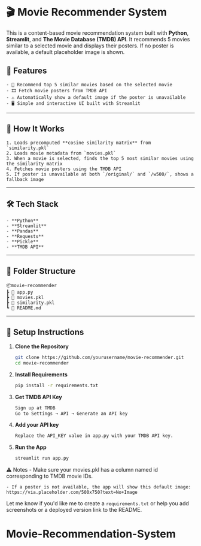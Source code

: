 # 🎬 Movie Recommender System

This is a content-based movie recommendation system built with **Python**, **Streamlit**, and **The Movie Database (TMDB) API**. It recommends 5 movies similar to a selected movie and displays their posters. If no poster is available, a default placeholder image is shown.

## 🚀 Features

    - 🔎 Recommend top 5 similar movies based on the selected movie
    - 🎞️ Fetch movie posters from TMDB API
    - ⚠️ Automatically show a default image if the poster is unavailable
    - 🖥️ Simple and interactive UI built with Streamlit

---

## 🧠 How It Works

    1. Loads precomputed **cosine similarity matrix** from `similarity.pkl`
    2. Loads movie metadata from `movies.pkl`
    3. When a movie is selected, finds the top 5 most similar movies using the similarity matrix
    4. Fetches movie posters using the TMDB API
    5. If poster is unavailable at both `/original/` and `/w500/`, shows a fallback image

---

## 🛠️ Tech Stack

    - **Python**
    - **Streamlit**
    - **Pandas**
    - **Requests**
    - **Pickle**
    - **TMDB API**

---

## 📁 Folder Structure

    📦movie-recommender
    ┣ 📄 app.py
    ┣ 📄 movies.pkl
    ┣ 📄 similarity.pkl
    ┗ 📄 README.md


---

## 📝 Setup Instructions

1. **Clone the Repository**
   ```bash
   git clone https://github.com/yourusername/movie-recommender.git
   cd movie-recommender
    ```
2. **Install Requirements** 
    ```bash
    pip install -r requirements.txt
    ```
3. **Get TMDB API Key**
    ```bash
    Sign up at TMDB
    Go to Settings → API → Generate an API key
    ```
4.  **Add your API key**
    ```bash
    Replace the API_KEY value in app.py with your TMDB API key.
    ```
5.  **Run the App**
    ```bash
    streamlit run app.py
    ```

⚠️ Notes
    - Make sure your movies.pkl has a column named id corresponding to TMDB movie IDs.

    - If a poster is not available, the app will show this default image:
    https://via.placeholder.com/500x750?text=No+Image


Let me know if you'd like me to create a `requirements.txt` or help you add screenshots or a deployed version link to the README.



# Movie-Recommendation-System
